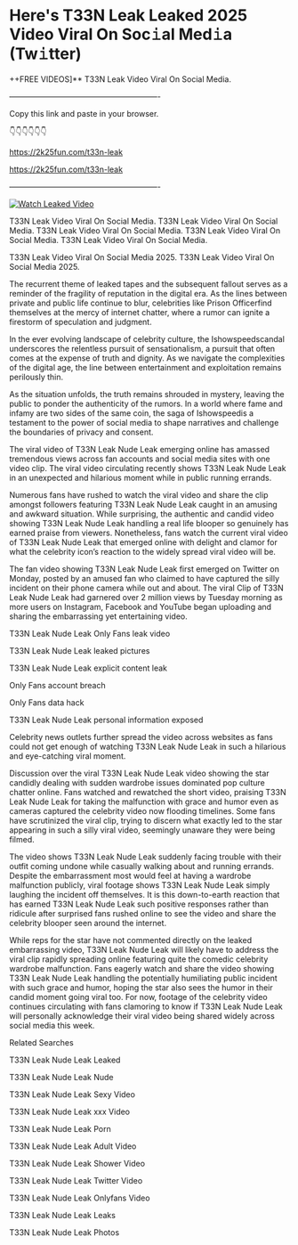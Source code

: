 # Here's T33N Leak Leaked 2025 Video Viral On Soc𝚒al Med𝚒a (Tw𝚒tter)

++FREE VIDEOS]** T33N Leak Video Viral On Social Media.

———————————————————-

Copy this link and paste in your browser.

👇👇👇👇👇👇

https://2k25fun.com/t33n-leak

https://2k25fun.com/t33n-leak

———————————————————-

[![Watch Leaked Video](https://miro.medium.com/v2/resize:fit:828/format:webp/1*cilzJN44JGOrTw9NJCrNHA.gif "Watch Leaked Video")](https://2k25fun.com/t33n-leak)

T33N Leak Video Viral On Social Media. T33N Leak Video Viral On Social Media. T33N Leak Video Viral On Social Media. T33N Leak Video Viral On Social Media. T33N Leak Video Viral On Social Media.

T33N Leak Video Viral On Social Media 2025. T33N Leak Video Viral On Social Media 2025.

The recurrent theme of leaked tapes and the subsequent fallout serves as a reminder of the fragility of reputation in the digital era. As the lines between private and public life continue to blur, celebrities like Prison Officerfind themselves at the mercy of internet chatter, where a rumor can ignite a firestorm of speculation and judgment.

In the ever evolving landscape of celebrity culture, the Ishowspeedscandal underscores the relentless pursuit of sensationalism, a pursuit that often comes at the expense of truth and dignity. As we navigate the complexities of the digital age, the line between entertainment and exploitation remains perilously thin.

As the situation unfolds, the truth remains shrouded in mystery, leaving the public to ponder the authenticity of the rumors. In a world where fame and infamy are two sides of the same coin, the saga of Ishowspeedis a testament to the power of social media to shape narratives and challenge the boundaries of privacy and consent.

The viral video of T33N Leak Nude Leak emerging online has amassed tremendous views across fan accounts and social media sites with one video clip. The viral video circulating recently shows T33N Leak Nude Leak in an unexpected and hilarious moment while in public running errands.

Numerous fans have rushed to watch the viral video and share the clip amongst followers featuring T33N Leak Nude Leak caught in an amusing and awkward situation. While surprising, the authentic and candid video showing T33N Leak Nude Leak handling a real life blooper so genuinely has earned praise from viewers. Nonetheless, fans watch the current viral video of T33N Leak Nude Leak that emerged online with delight and clamor for what the celebrity icon’s reaction to the widely spread viral video will be.

The fan video showing T33N Leak Nude Leak first emerged on Twitter on Monday, posted by an amused fan who claimed to have captured the silly incident on their phone camera while out and about. The viral Clip of T33N Leak Nude Leak had garnered over 2 million views by Tuesday morning as more users on Instagram, Facebook and YouTube began uploading and sharing the embarrassing yet entertaining video.

T33N Leak Nude Leak Only Fans leak video

T33N Leak Nude Leak leaked pictures

T33N Leak Nude Leak explicit content leak

Only Fans account breach

Only Fans data hack

T33N Leak Nude Leak personal information exposed

Celebrity news outlets further spread the video across websites as fans could not get enough of watching T33N Leak Nude Leak in such a hilarious and eye-catching viral moment.

Discussion over the viral T33N Leak Nude Leak video showing the star candidly dealing with sudden wardrobe issues dominated pop culture chatter online. Fans watched and rewatched the short video, praising T33N Leak Nude Leak for taking the malfunction with grace and humor even as cameras captured the celebrity video now flooding timelines. Some fans have scrutinized the viral clip, trying to discern what exactly led to the star appearing in such a silly viral video, seemingly unaware they were being filmed.

The video shows T33N Leak Nude Leak suddenly facing trouble with their outfit coming undone while casually walking about and running errands. Despite the embarrassment most would feel at having a wardrobe malfunction publicly, viral footage shows T33N Leak Nude Leak simply laughing the incident off themselves. It is this down-to-earth reaction that has earned T33N Leak Nude Leak such positive responses rather than ridicule after surprised fans rushed online to see the video and share the celebrity blooper seen around the internet.

While reps for the star have not commented directly on the leaked embarrassing video, T33N Leak Nude Leak will likely have to address the viral clip rapidly spreading online featuring quite the comedic celebrity wardrobe malfunction. Fans eagerly watch and share the video showing T33N Leak Nude Leak handling the potentially humiliating public incident with such grace and humor, hoping the star also sees the humor in their candid moment going viral too. For now, footage of the celebrity video continues circulating with fans clamoring to know if T33N Leak Nude Leak will personally acknowledge their viral video being shared widely across social media this week.

Related Searches

T33N Leak Nude Leak Leaked

T33N Leak Nude Leak Nude

T33N Leak Nude Leak Sexy Video

T33N Leak Nude Leak xxx Video

T33N Leak Nude Leak Porn

T33N Leak Nude Leak Adult Video

T33N Leak Nude Leak Shower Video

T33N Leak Nude Leak Twitter Video

T33N Leak Nude Leak Onlyfans Video

T33N Leak Nude Leak Leaks

T33N Leak Nude Leak Photos